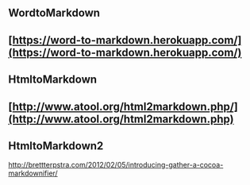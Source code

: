 ## WordtoMarkdown
[https://word-to-markdown.herokuapp.com/](https://word-to-markdown.herokuapp.com/)
---
## HtmltoMarkdown
[http://www.atool.org/html2markdown.php/](http://www.atool.org/html2markdown.php)
---
## HtmltoMarkdown2
[http://brettterpstra.com/2012/02/05/introducing-gather-a-cocoa-markdownifier/ ](http://brettterpstra.com/2012/02/05/introducing-gather-a-cocoa-markdownifier/ )
